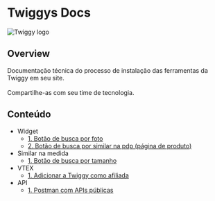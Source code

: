 # Twiggys Docs

![Twiggy logo](https://dashboard.twiggys.cc/twiggy_black.png)

## Overview
Documentação técnica do processo de instalação das ferramentas da Twiggy em seu site.
</br></br>Compartilhe-as com seu time de tecnologia.

## Conteúdo
* Widget
  * [1. Botão de busca por foto](widget/search-button/README.md)
  * [2. Botão de busca por similar na pdp (página de produto)](widget/similar-button/README.md)
* Similar na medida
  * [1. Botão de busca por tamanho](similar-in-measure/README.md)
* VTEX
  * [1. Adicionar a Twiggy como afiliada](vtex/affiliates/README.md)
* API
  * [1. Postman com APIs públicas](https://documenter.getpostman.com/view/21579584/UzBpLRbx)
